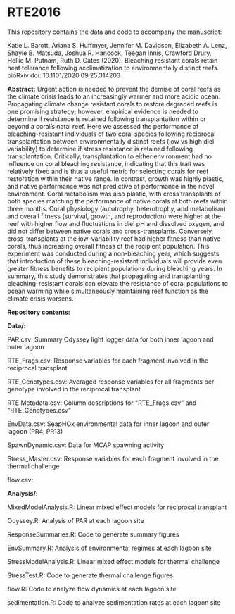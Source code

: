 # RTE2016

This repository contains the data and code to accompany the manuscript: 

Katie L. Barott, Ariana S. Huffmyer, Jennifer M. Davidson, Elizabeth A. Lenz, Shayle B. Matsuda, Joshua R. Hancock, Teegan Innis, Crawford Drury, Hollie M. Putnam, Ruth D. Gates (2020). Bleaching resistant corals retain heat tolerance following acclimatization to environmentally distinct reefs. bioRxiv doi: 10.1101/2020.09.25.314203

**Abstract:** Urgent action is needed to prevent the demise of coral reefs as the climate crisis leads to an increasingly warmer and more acidic ocean. Propagating climate change resistant corals to restore degraded reefs is one promising strategy; however, empirical evidence is needed to determine if resistance is retained following transplantation within or beyond a coral’s natal reef. Here we assessed the performance of bleaching-resistant individuals of two coral species following reciprocal transplantation between environmentally distinct reefs (low vs high diel variability) to determine if stress resistance is retained following transplantation. Critically, transplantation to either environment had no influence on coral bleaching resistance, indicating that this trait was relatively fixed and is thus a useful metric for selecting corals for reef restoration within their native range. In contrast, growth was highly plastic, and native performance was not predictive of performance in the novel environment. Coral metabolism was also plastic, with cross transplants of both species matching the performance of native corals at both reefs within three months. Coral physiology (autotrophy, heterotrophy, and metabolism) and overall fitness (survival, growth, and reproduction) were higher at the reef with higher flow and fluctuations in diel pH and dissolved oxygen, and did not differ between native corals and cross-transplants. Conversely, cross-transplants at the low-variability reef had higher fitness than native corals, thus increasing overall fitness of the recipient population. This experiment was conducted during a non-bleaching year, which suggests that introduction of these bleaching-resistant individuals will provide even greater fitness benefits to recipient populations during bleaching years. In summary, this study demonstrates that propagating and transplanting bleaching-resistant corals can elevate the resistance of coral populations to ocean warming while simultaneously maintaining reef function as the climate crisis worsens.

**Repository contents:**

**Data/:**

PAR.csv: Summary Odyssey light logger data for both inner lagoon and outer lagoon

RTE_Frags.csv: Response variables for each fragment involved in the reciprocal transplant

RTE_Genotypes.csv: Averaged response variables for all fragments per genotype involved in the reciprocal transplant

RTE Metadata.csv: Column descriptions for "RTE_Frags.csv" and "RTE_Genotypes.csv"

EnvData.csv: SeapHOx environmental data for inner lagoon and outer lagoon (PR4, PR13)

SpawnDynamic.csv: Data for MCAP spawning activity

Stress_Master.csv: Response variables for each fragment involved in the thermal challenge

flow.csv: 

**Analysis/:**

MixedModelAnalysis.R: Linear mixed effect models for reciprocal transplant

Odyssey.R: Analysis of PAR at each lagoon site

ResponseSummaries.R: Code to generate summary figures

EnvSummary.R: Analysis of environmental regimes at each lagoon site

StressModelAnalysis.R: Linear mixed effect models for thermal challenge

StressTest.R: Code to generate thermal challenge figures

flow.R: Code to analyze flow dynamics at each lagoon site

sedimentation.R: Code to analyze sedimentation rates at each lagoon site
